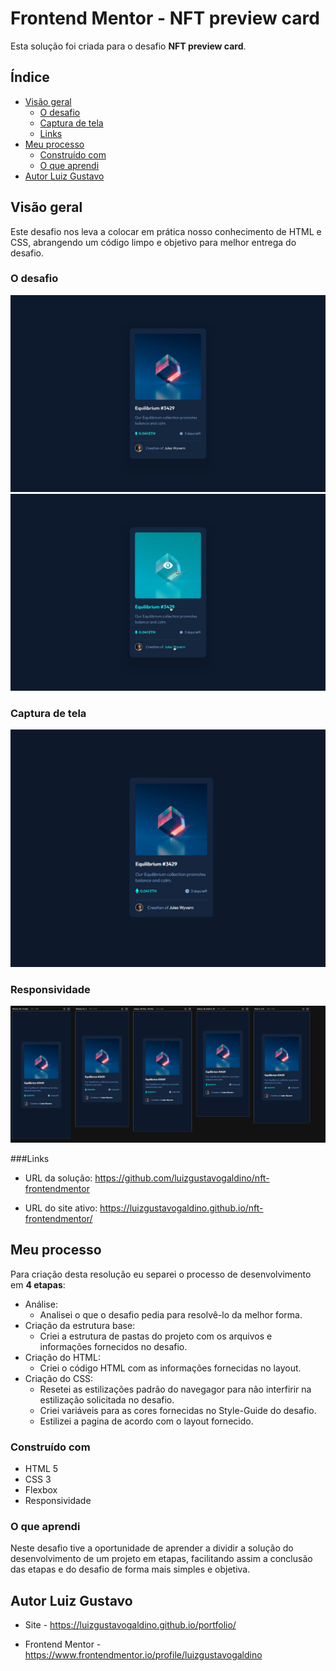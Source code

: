 # Frontend Mentor - NFT preview card

Esta solução foi criada para o desafio **NFT preview card**.

## Índice

- [Visão geral](#visão-geral)
   - [O desafio](#o-desafio)
   - [Captura de tela](#captura-de-tela)
   - [Links](#links)
- [Meu processo](#meu-processo)
   - [Construído com](#construído-com)
   - [O que aprendi](#o-que-aprendi)
- [Autor Luiz Gustavo](#autor-luiz-gustavo)

## Visão geral

Este desafio nos leva a colocar em prática nosso conhecimento de HTML e CSS, abrangendo um código limpo e objetivo para melhor entrega do desafio. 

### O desafio

![](./design/desktop-design.jpg)
![](./design/active-states.jpg)

### Captura de tela

![](./design/Captura%20de%20tela%202023-10-01%20112647.png)

### Responsividade

![](./design/Captura%20de%20tela%202023-10-01%20112331.png)

###Links

- URL da solução: https://github.com/luizgustavogaldino/nft-frontendmentor

- URL do site ativo: https://luizgustavogaldino.github.io/nft-frontendmentor/

## Meu processo

Para criação desta resolução eu separei o processo de desenvolvimento em **4 etapas**:

- Análise:
    - Analisei o que o desafio pedia para resolvê-lo da melhor forma.
- Criação da estrutura base: 
    - Criei a estrutura de pastas do projeto com os arquivos e informações fornecidos no desafio.
- Criação do HTML: 
    - Criei o código HTML com as informações fornecidas no layout.
- Criação do CSS:
    - Resetei as estilizações padrão do navegagor para não interfirir na estilização solicitada no desafio.
    - Criei variáveis para as cores fornecidas no Style-Guide do desafio.
    - Estilizei a pagina de acordo com o layout fornecido. 

### Construído com

- HTML 5
- CSS 3
- Flexbox
- Responsividade

### O que aprendi

Neste desafio tive a oportunidade de aprender a dividir a solução do desenvolvimento de um projeto em etapas, facilitando assim a conclusão das etapas e do desafio de forma mais simples e objetiva. 

## Autor Luiz Gustavo

- Site - https://luizgustavogaldino.github.io/portfolio/

- Frontend Mentor - https://www.frontendmentor.io/profile/luizgustavogaldino